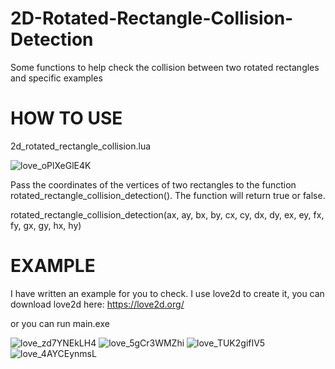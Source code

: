 # 2D-Rotated-Rectangle-Collision-Detection
Some functions to help check the collision between two rotated rectangles and specific examples

# HOW TO USE

2d_rotated_rectangle_collision.lua


![love_oPlXeGlE4K](https://user-images.githubusercontent.com/58079308/137572334-86bc3a05-ead8-4628-823f-47af0da71b5e.png)

Pass the coordinates of the vertices of two rectangles to the function rotated_rectangle_collision_detection(). The function will return true or false.

 rotated_rectangle_collision_detection(ax, ay, bx, by, cx, cy, dx, dy, ex, ey, fx, fy, gx, gy, hx, hy)
 
 # EXAMPLE
 I have written an example for you to check.
 I use love2d to create it, you can download love2d here: https://love2d.org/
 
 or you can run main.exe
 
![love_zd7YNEkLH4](https://user-images.githubusercontent.com/58079308/137572663-3c912566-461e-4c9d-8164-a52d23cfe49d.png)
![love_5gCr3WMZhi](https://user-images.githubusercontent.com/58079308/137572666-080bbead-718c-4543-a993-639043643127.png)
![love_TUK2gifIV5](https://user-images.githubusercontent.com/58079308/137572671-f3fece4d-9ef1-479a-807c-b2697ac2b874.png)
![love_4AYCEynmsL](https://user-images.githubusercontent.com/58079308/137572680-3e2c1b25-5bfc-4016-b5cf-29216e52b7cb.png)

